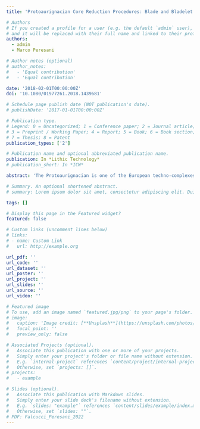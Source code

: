 ```yaml
---
title: 'Protoaurignacian Core Reduction Procedures: Blade and Bladelet Technologies at Fumane Cave'

# Authors
# If you created a profile for a user (e.g. the default `admin` user), write the username (folder name) here
# and it will be replaced with their full name and linked to their profile.
authors:
  - admin
  - Marco Peresani

# Author notes (optional)
# author_notes:
#   - 'Equal contribution'
#   - 'Equal contribution'

date: '2018-02-01T00:00:00Z'
doi: '10.1080/01977261.2018.1439681'

# Schedule page publish date (NOT publication's date).
# publishDate: '2017-01-01T00:00:00Z'

# Publication type.
# Legend: 0 = Uncategorized; 1 = Conference paper; 2 = Journal article;
# 3 = Preprint / Working Paper; 4 = Report; 5 = Book; 6 = Book section;
# 7 = Thesis; 8 = Patent
publication_types: ['2']

# Publication name and optional abbreviated publication name.
publication: In *Lithic Technology*
# publication_short: In *ICW*

abstract: 'The Protoaurignacian is one of the European techno-complexes that marks the beginning of the Upper Paleolithic. During this time bladelet implements, frequently intended to be hafted in composite tools, become the primary goal of lithic production. The growing number of technological investigations carried out on several assemblages has revealed that, in most cases, bladelets are not the result of the reduction of blade cores. However, the detailed procedures involved in the production of blades and bladelets have rarely been reconstructed. Here we report on diacritic investigations of early stage and exhausted cores from the Protoaurignacian layers of Fumane Cave in northeastern Italy. We show that core reduction is influenced by two distinct operational concepts that relate to the manufacture of different predetermined products. The first is characterized by a linear and consecutive knapping progression that aims to obtain blades and, to a minor extent, bladelets with sub-parallel edges. The second is characterized instead by an alternated knapping progression that is exclusively used to produce slender bladelets with a convergent shape. We also show that carinated cores do not significantly differ, technologically, from semi-circumferential bladelet cores. We conclude by suggesting that there existed strong technological traditions shared between hunter–gatherers across the geographical extent of the Protoaurignacian.'

# Summary. An optional shortened abstract.
# summary: Lorem ipsum dolor sit amet, consectetur adipiscing elit. Duis posuere tellus ac convallis placerat. Proin tincidunt magna sed ex sollicitudin condimentum.

tags: []

# Display this page in the Featured widget?
featured: false

# Custom links (uncomment lines below)
# links:
# - name: Custom Link
#   url: http://example.org

url_pdf: ''
url_code: ''
url_dataset: ''
url_poster: ''
url_project: ''
url_slides: ''
url_source: ''
url_video: ''

# Featured image
# To use, add an image named `featured.jpg/png` to your page's folder.
# image:
#   caption: 'Image credit: [**Unsplash**](https://unsplash.com/photos/pLCdAaMFLTE)'
#   focal_point: ''
#   preview_only: false

# Associated Projects (optional).
#   Associate this publication with one or more of your projects.
#   Simply enter your project's folder or file name without extension.
#   E.g. `internal-project` references `content/project/internal-project/index.md`.
#   Otherwise, set `projects: []`.
# projects:
#   - example

# Slides (optional).
#   Associate this publication with Markdown slides.
#   Simply enter your slide deck's filename without extension.
#   E.g. `slides: "example"` references `content/slides/example/index.md`.
#   Otherwise, set `slides: ""`.
# PDF: Falcucci_Peresani_2022
---
```

